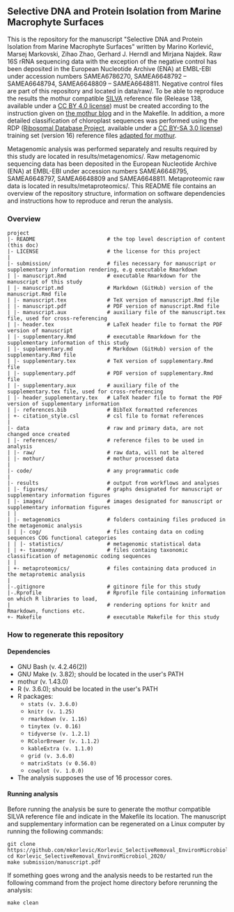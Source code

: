 ## Selective DNA and Protein Isolation from Marine Macrophyte Surfaces
This is the repository for the manuscript "Selective DNA and Protein Isolation from Marine Macrophyte Surfaces" written by Marino Korlević, Marsej Markovski, 
Zihao Zhao, Gerhard J. Herndl and Mirjana Najdek. Raw 16S rRNA sequencing data with the exception of the negative control has been deposited in the European Nucleotide 
Archive (ENA) at EMBL-EBI under accession numbers SAMEA6786270, SAMEA6648792 – SAMEA6648794, SAMEA6648809 – SAMEA6648811. Negative control files are part of this repository and located in data/raw/. To be able to reproduce the 
results the mothur compatible [SILVA](http://www.arb-silva.de) reference file (Release 138, available under a [CC BY 4.0 license](https://www.arb-silva.de/silva-license-information/)) must be 
created according to the instruction given on [the mothur blog](https://mothur.org/blog/2020/SILVA-v138-reference-files/) and in the Makefile. In addition, a more detailed classification of chloroplast sequences was performed using the RDP ([Ribosomal Database Project](http://rdp.cme.msu.edu/), available under a [CC BY-SA 3.0 license](https://rdp.cme.msu.edu/misc/citation.jsp;jsessionid=B9944BE326AC81EAE4FDFE486D04FEA9.10.0.0.9)) training set (version 16) reference files [adapted for mothur](https://mothur.org/wiki/rdp_reference_files/).

Metagenomic analysis was performed separately and results required by this study are located in results/metagenomics/. Raw metagenomic sequencing data has been deposited in the European Nucleotide Archive (ENA) at EMBL-EBI under accession numbers SAMEA6648795, SAMEA6648797, SAMEA6648809 and SAMEA6648811. Metaproteomic raw data is located in results/metaproteomics/. This README file contains an overview of the repository structure, information on software dependencies and instructions how to reproduce and rerun the analysis.

### Overview

	project
	|- README                       # the top level description of content (this doc)
	|- LICENSE                      # the license for this project
	|
	|- submission/                  # files necessary for manuscript or supplementary information rendering, e.g executable Rmarkdown
	| |- manuscript.Rmd             # executable Rmarkdown for the manuscript of this study
	| |- manuscript.md              # Markdown (GitHub) version of the manuscript.Rmd file
	| |- manuscript.tex             # TeX version of manuscript.Rmd file
	| |- manuscript.pdf             # PDF version of manuscript.Rmd file
	| |- manuscript.aux             # auxiliary file of the manuscript.tex file, used for cross-referencing
	| |- header.tex                 # LaTeX header file to format the PDF version of manuscript
	| |- supplementary.Rmd          # executable Rmarkdown for the supplementary information of this study
	| |- supplementary.md           # Markdown (GitHub) version of the supplementary.Rmd file
	| |- supplementary.tex          # TeX version of supplementary.Rmd file
	| |- supplementary.pdf          # PDF version of supplementary.Rmd file
	| |- supplementary.aux          # auxiliary file of the supplementary.tex file, used for cross-referencing
	| |- header_supplementary.tex   # LaTeX header file to format the PDF version of supplementary information
	| |- references.bib             # BibTeX formatted references
	| +- citation_style.csl         # csl file to format references
	|
	|- data                         # raw and primary data, are not changed once created
	| |- references/                # reference files to be used in analysis
	| |- raw/                       # raw data, will not be altered
	| |- mothur/                    # mothur processed data
	|
	|- code/                        # any programmatic code
	|
	|- results                      # output from workflows and analyses
	| |- figures/                   # graphs designated for manuscript or supplementary information figures
	| |- images/                    # images designated for manuscript or supplementary information figures
	| |     
	| |- metagenomics               # folders containing files produced in the metagenomic analysis
	| | |- cog/                     # files containg data on coding sequences COG functional categories
	| | |- statistics/              # metagenomic statistical data
	| | +- taxonomy/                # files containg taxonomic classification of metagenomic coding sequences
	| |
	| +- metaproteomics/            # files containing data produced in the metaprotemic analysis
	|
	|-.gitignore                    # gitinore file for this study
	|-.Rprofile                     # Rprofile file containing information on which R libraries to load,
	|                               # rendering options for knitr and Rmarkdown, functions etc.
	+- Makefile                     # executable Makefile for this study

### How to regenerate this repository

#### Dependencies
* GNU Bash (v. 4.2.46(2))
* GNU Make (v. 3.82); should be located in the user's PATH
* mothur (v. 1.43.0)
* R (v. 3.6.0); should be located in the user's PATH
* R packages:
  * `stats (v. 3.6.0)`
  * `knitr (v. 1.25)`
  * `rmarkdown (v. 1.16)`
  * `tinytex (v. 0.16)`
  * `tidyverse (v. 1.2.1)`
  * `RColorBrewer (v. 1.1.2)`
  * `kableExtra (v. 1.1.0)`
  * `grid (v. 3.6.0)`
  * `matrixStats (v 0.56.0)`
  * `cowplot (v. 1.0.0)`
* The analysis supposes the use of 16 processor cores.

#### Running analysis
Before running the analysis be sure to generate the mothur compatible SILVA reference file and indicate in the Makefile its location. The manuscript and supplementary information can be regenerated on a Linux computer by running the following commands:
```
git clone https://github.com/mkorlevic/Korlevic_SelectiveRemoval_EnvironMicrobiol_2020.git
cd Korlevic_SelectiveRemoval_EnvironMicrobiol_2020/
make submission/manuscript.pdf
```
If something goes wrong and the analysis needs to be restarted run the following command from the project home directory before rerunning the analysis:
```
make clean
```
